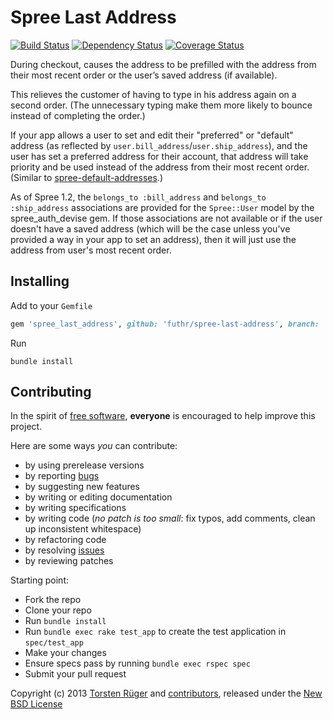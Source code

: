 # Spree Last Address

[![Build Status](https://secure.travis-ci.org/futhr/spree-last-address.png?branch=2-0-stable)](http://travis-ci.org/futhr/spree-last-address)
[![Dependency Status](https://gemnasium.com/futhr/spree-last-address.png)](https://gemnasium.com/futhr/spree-last-address)
[![Coverage Status](https://coveralls.io/repos/futhr/spree-last-address/badge.png?branch=2-0-stable)](https://coveralls.io/r/futhr/spree-last-address)

During checkout, causes the address to be prefilled with the address from their most recent order or the user’s saved address (if available).

This relieves the customer of having to type in his address again on a second order. (The unnecessary typing make them more likely to bounce instead of completing the order.)

If your app allows a user to set and edit their "preferred" or "default" address (as reflected by `user.bill_address`/`user.ship_address`), and the user has set a preferred address for their account, that address will take priority and be used instead of the address from their most recent order. (Similar to [spree-default-addresses][4].)

As of Spree 1.2, the `belongs_to :bill_address` and `belongs_to :ship_address` associations are provided for the `Spree::User` model by the spree_auth_devise gem. If those associations are not available or if the user doesn't have a saved address (which will be the case unless you've provided a way in your app to set an address), then it will just use the address from user's most recent order.

## Installing

Add to your `Gemfile`
```ruby
gem 'spree_last_address', github: 'futhr/spree-last-address', branch: '2-0-stable'
```

Run

    bundle install

## Contributing

In the spirit of [free software][1], **everyone** is encouraged to help improve this project.

Here are some ways *you* can contribute:

* by using prerelease versions
* by reporting [bugs][2]
* by suggesting new features
* by writing or editing documentation
* by writing specifications
* by writing code (*no patch is too small*: fix typos, add comments, clean up inconsistent whitespace)
* by refactoring code
* by resolving [issues][2]
* by reviewing patches

Starting point:

* Fork the repo
* Clone your repo
* Run `bundle install`
* Run `bundle exec rake test_app` to create the test application in `spec/test_app`
* Make your changes
* Ensure specs pass by running `bundle exec rspec spec`
* Submit your pull request

Copyright (c) 2013 [Torsten Rüger][5] and [contributors][6], released under the [New BSD License][3]

[1]: http://www.fsf.org/licensing/essays/free-sw.html
[2]: https://github.com/futhr/spree-last-address/issues
[3]: https://github.com/futhr/spree-last-address/blob/2-0-stable/LICENSE.md
[4]: https://github.com/swistak/spree-default-addresses
[5]: https://github.com/dancinglightning
[6]: https://github.com/futhr/spree-last-address/contributors
